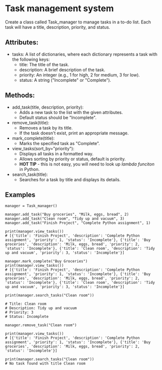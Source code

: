 # Task management system

Create a class called Task_manager to manage tasks in a to-do list. Each task will have a title, description, priority, and status.

## Attributes:
* tasks: A list of dictionaries, where each dictionary represents a task with the following keys:
  * title: The title of the task.
  * description: A brief description of the task.
  * priority: An integer (e.g., 1 for high, 2 for medium, 3 for low).
  * status: A string ("Incomplete" or "Complete").

## Methods:
* add_task(title, description, priority):
  * Adds a new task to the list with the given attributes.
  * Default status should be "Incomplete".
* remove_task(title):
  * Removes a task by its title.
  * If the task doesn't exist, print an appropriate message.
* mark_complete(title):
  * Marks the specified task as "Complete".
* view_tasks(sort_by="priority"):
  * Displays all tasks in a formatted way.
  * Allows sorting by priority or status, default is priority.
  * __HOT TIP__ - this is not easy, you will need to look up _lambda funciton_ in Python.
* search_task(title):
  * Searches for a task by title and displays its details.

## Examples
```
manager = Task_manager()

manager.add_task("Buy groceries", "Milk, eggs, bread", 2)
manager.add_task("Clean room", "Tidy up and vacuum", 3)
manager.add_task("Finish Project", "Complete Python assignment", 1)

print(manager.view_tasks())
# [{'title': 'Finish Project', 'description': 'Complete Python assignment', 'priority': 1, 'status': 'Incomplete'}, {'title': 'Buy groceries', 'description': 'Milk, eggs, bread', 'priority': 2, 'status': 'Incomplete'}, {'title': 'Clean room', 'description': 'Tidy up and vacuum', 'priority': 3, 'status': 'Incomplete'}]   

manager.mark_complete("Buy Groceries")
print(manager.view_tasks())
# [{'title': 'Finish Project', 'description': 'Complete Python assignment', 'priority': 1, 'status': 'Incomplete'}, {'title': 'Buy groceries', 'description': 'Milk, eggs, bread', 'priority': 2, 'status': 'Incomplete'}, {'title': 'Clean room', 'description': 'Tidy up and vacuum', 'priority': 3, 'status': 'Incomplete'}]

print(manager.search_tasks("Clean room"))

# Title: Clean room
# Description: Tidy up and vacuum
# Priority: 3
# Status: Incomplete

manager.remove_task("Clean room")

print(manager.view_tasks())
# [{'title': 'Finish Project', 'description': 'Complete Python assignment', 'priority': 1, 'status': 'Incomplete'}, {'title': 'Buy groceries', 'description': 'Milk, eggs, bread', 'priority': 2, 'status': 'Incomplete'}]

print(manager.search_tasks("Clean room"))
# No task found with title Clean room
```

